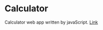 # Calculator
Calculator web app written by javaScript.
[Link](http://xcrowly.github.io/calculator/)
